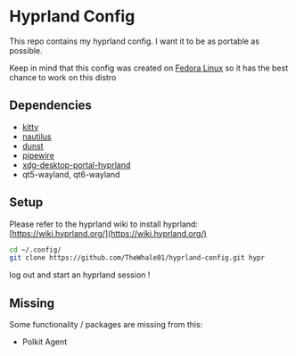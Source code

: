 # Hyprland Config

This repo contains my hyprland config. I want it to be as portable as possible. 

Keep in mind that this config was created on [Fedora Linux]() so it has the best chance to work on this distro

## Dependencies

- [kitty](https://github.com/kovidgoyal/kitty)
- [nautilus](https://github.com/GNOME/nautilus)
- [dunst](https://github.com/dunst-project/dunst)
- [pipewire](https://pipewire.org/)
- [xdg-desktop-portal-hyprland](https://github.com/hyprwm/xdg-desktop-portal-hyprland)
- qt5-wayland, qt6-wayland

## Setup

Please refer to the hyprland wiki to install hyprland:
[https://wiki.hyprland.org/](https://wiki.hyprland.org/) 

```bash
cd ~/.config/
git clone https://github.com/TheWhale01/hyprland-config.git hypr
```

log out and start an hyprland session !

## Missing

Some functionality / packages are missing from this:

- Polkit Agent

